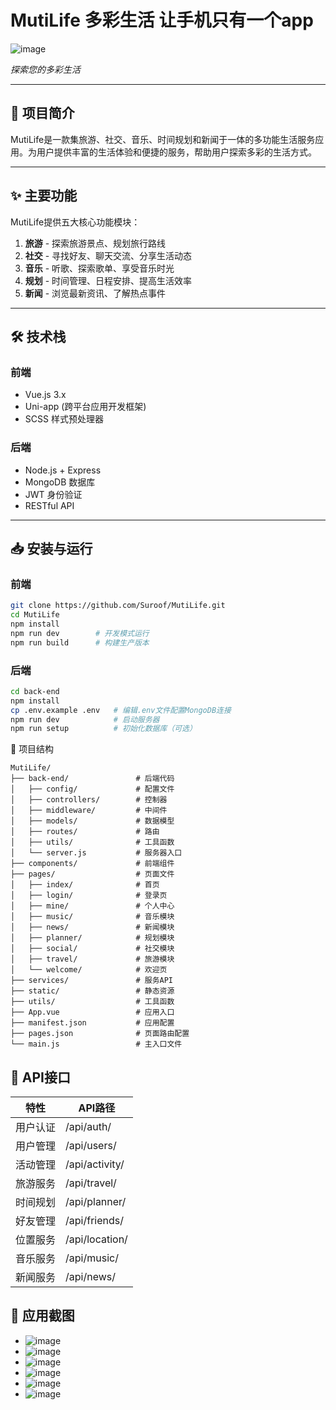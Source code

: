 # MutiLife 多彩生活  让手机只有一个app
![image](https://github.com/user-attachments/assets/9ab00ef2-dfe1-4fb5-bdb4-ab63c73949be)

*探索您的多彩生活*  

---

## 📝 项目简介  
MutiLife是一款集旅游、社交、音乐、时间规划和新闻于一体的多功能生活服务应用。为用户提供丰富的生活体验和便捷的服务，帮助用户探索多彩的生活方式。  

---

## ✨ 主要功能  
MutiLife提供五大核心功能模块：  

1. **旅游** - 探索旅游景点、规划旅行路线  
2. **社交** - 寻找好友、聊天交流、分享生活动态  
3. **音乐** - 听歌、探索歌单、享受音乐时光  
4. **规划** - 时间管理、日程安排、提高生活效率  
5. **新闻** - 浏览最新资讯、了解热点事件  

---

## 🛠️ 技术栈  

### 前端  
- Vue.js 3.x  
- Uni-app (跨平台应用开发框架)  
- SCSS 样式预处理器  

### 后端  
- Node.js + Express  
- MongoDB 数据库  
- JWT 身份验证  
- RESTful API  

---

## 📥 安装与运行  

### 前端  
```bash
git clone https://github.com/Suroof/MutiLife.git  
cd MutiLife
npm install
npm run dev        # 开发模式运行
npm run build      # 构建生产版本
```
### 后端  
```bash
cd back-end
npm install
cp .env.example .env   # 编辑.env文件配置MongoDB连接
npm run dev            # 启动服务器
npm run setup          # 初始化数据库（可选）
```

📁 项目结构
```plaintext
MutiLife/  
├── back-end/               # 后端代码  
│   ├── config/             # 配置文件  
│   ├── controllers/        # 控制器  
│   ├── middleware/         # 中间件  
│   ├── models/             # 数据模型  
│   ├── routes/             # 路由  
│   ├── utils/              # 工具函数  
│   └── server.js           # 服务器入口  
├── components/             # 前端组件  
├── pages/                  # 页面文件  
│   ├── index/              # 首页  
│   ├── login/              # 登录页  
│   ├── mine/               # 个人中心  
│   ├── music/              # 音乐模块  
│   ├── news/               # 新闻模块  
│   ├── planner/            # 规划模块  
│   ├── social/             # 社交模块  
│   ├── travel/             # 旅游模块  
│   └── welcome/            # 欢迎页  
├── services/               # 服务API  
├── static/                 # 静态资源  
├── utils/                  # 工具函数  
├── App.vue                 # 应用入口  
├── manifest.json           # 应用配置  
├── pages.json              # 页面路由配置  
└── main.js                 # 主入口文件
```
## 📡 API接口
| 特性                | API路径        |
|---------------------|----------------|
| 用户认证	          | /api/auth/     | 
| 用户管理            | /api/users/    |
| 活动管理            | /api/activity/ | 
| 旅游服务            | /api/travel/   | 
| 时间规划            | /api/planner/  | 
| 好友管理            | /api/friends/  | 
| 位置服务            | /api/location/ | 
| 音乐服务            | 	/api/music/  | 
| 新闻服务            | /api/news/     | 

## 📱 应用截图
- ![image](https://github.com/user-attachments/assets/b3ef053d-7c9d-4fe3-8013-781744648bca)
- ![image](https://github.com/user-attachments/assets/4c472b47-b0b6-431d-8499-1f9c1e214fcb)
- ![image](https://github.com/user-attachments/assets/b664782a-f8f8-47b5-9ff4-3a98e305b24a)
- ![image](https://github.com/user-attachments/assets/726487f5-ac29-481c-9dfa-5043cf32886c)
- ![image](https://github.com/user-attachments/assets/f0957bd4-aa05-4622-ba19-828c09d00ace)
- ![image](https://github.com/user-attachments/assets/567d3447-d221-43af-b380-423028cd61c4)





